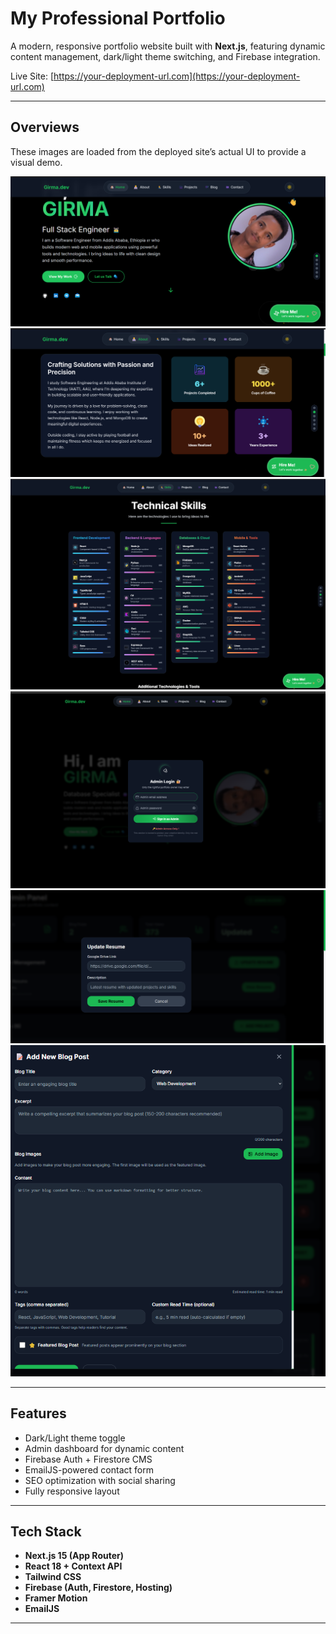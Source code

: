 # My Professional Portfolio

A modern, responsive portfolio website built with **Next.js**, featuring dynamic content management, dark/light theme switching, and Firebase integration.

Live Site: [https://your-deployment-url.com](https://your-deployment-url.com)

---

## Overviews

These images are loaded from the deployed site’s actual UI to provide a visual demo.

![Screenshot 1](https://raw.githubusercontent.com/GitRoarr/personal-portfolio/8d35578a29112e0c0df3f8aa8269f427460af19c/public/Screenshot%202025-07-03%20213028.png)  
![Screenshot 2](https://raw.githubusercontent.com/GitRoarr/personal-portfolio/8d35578a29112e0c0df3f8aa8269f427460af19c/public/Screenshot%202025-07-03%20213046.png)  
![Screenshot 3](https://raw.githubusercontent.com/GitRoarr/personal-portfolio/8d35578a29112e0c0df3f8aa8269f427460af19c/public/Screenshot%202025-07-03%20213303.png)  
![Screenshot 4](https://raw.githubusercontent.com/GitRoarr/personal-portfolio/8d35578a29112e0c0df3f8aa8269f427460af19c/public/Screenshot%202025-07-03%20214013.png)  
![Screenshot 5](https://raw.githubusercontent.com/GitRoarr/personal-portfolio/8d35578a29112e0c0df3f8aa8269f427460af19c/public/Screenshot%202025-07-03%20231313.png)  
![Screenshot 6](https://raw.githubusercontent.com/GitRoarr/personal-portfolio/8d35578a29112e0c0df3f8aa8269f427460af19c/public/Screenshot%202025-07-03%20231501.png)  

---

## Features

- Dark/Light theme toggle  
- Admin dashboard for dynamic content  
- Firebase Auth + Firestore CMS  
- EmailJS-powered contact form  
- SEO optimization with social sharing  
- Fully responsive layout  

---

## Tech Stack

- **Next.js 15 (App Router)**
- **React 18 + Context API**
- **Tailwind CSS**
- **Firebase (Auth, Firestore, Hosting)**
- **Framer Motion**
- **EmailJS**

---

